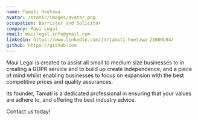 ```yaml
---
name: Tamati Hoetawa
avatar: /static/images/avatar.png
occupation: Barrister and Solicitor
company: Maui Legal
email: mauilegal.info@gmail.com
linkedin: https://www.linkedin.com/in/tamati-hoetawa-23000b94/
github: https://github.com
---
```


Maui Legal is created to assist all small to medium size businesses to in creating a GDPR service and to build up create independence, and a piece of mind whilst enabling businesses to focus on expansion with the best competitive prices and quality assurances. 

Its founder, Tamati is a dedicated professional in ensuring that your values are adhere to, and offering the best industry advice.

Contact us today!
